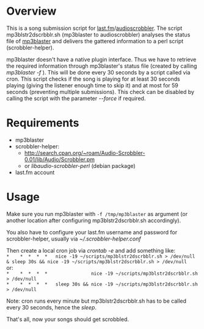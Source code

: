 # Overview
This is a song submission script for [last.fm](http://last.fm)/[audioscrobbler](http://audioscrobbler.net). The script
mp3blstr2dscrbblr.sh (mp3blaster to audioscrobbler) analyses the status file
of [mp3blaster](http://mp3blaster.sourceforge.net/) and delivers the gattered information to a perl script
(scrobbler-helper).

mp3blaster doesn't have a native plugin interface. Thus we have to retrieve
the required information through mp3blaster's status file (created by
calling *mp3blaster -f <file>*). This will be done every 30 seconds by a
script called via cron. This script checks if the song is playing for at
least 30 seconds playing (giving the listener enough time to skip it) and at
most for 59 seconds (preventing multiple submissions). This check can be
disabled by calling the script with the parameter *--force* if required.

# Requirements
- mp3blaster
- scrobbler-helper:
  - http://search.cpan.org/~roam/Audio-Scrobbler-0.01/lib/Audio/Scrobbler.pm
  - or *libaudio-scrobbler-perl* (debian package)
- last.fm account

# Usage
Make sure you run mp3blaster with `-f /tmp/mp3blaster` as argument (or
another location after configuring mp3blstr2dscrbblr.sh accordingly).

You also have to configure your last.fm username and password for
scrobbler-helper, usually via *~/.scrobbler-helper.conf*

Then create a local cron job via *crontab -e* and add something like:  
`*    *  *  *  *   nice -19 ~/scripts/mp3blstr2dscrbblr.sh > /dev/null & sleep 30s && nice -19 ~/scripts/mp3blstr2dscrbblr.sh > /dev/null`  
or:  
`*    *  *  *  *                nice -19 ~/scripts/mp3blstr2dscrbblr.sh > /dev/null`  
`*    *  *  *  *   sleep 30s && nice -19 ~/scripts/mp3blstr2dscrbblr.sh > /dev/null`

Note: cron runs every minute but mp3blstr2dscrbblr.sh has to be called every
30 seconds, hence the *sleep*.

That's all, now your songs should get scrobbled.

